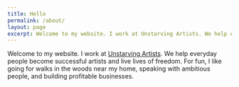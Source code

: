 ```yaml
---
title: Hello
permalink: /about/
layout: page
excerpt: Welcome to my website. I work at Unstarving Artists. We help everyday people become successful artists and live lives of freedom. For fun, I like going for walks, speaking with intelligent and ambitious people, and writing software.
---
```


Welcome to my website. I work at [Unstarving Artists](http://unstarvingartists.com). We help everyday people become successful artists and live lives of freedom. For fun, I like going for walks in the woods near my home, speaking with ambitious people, and building profitable businesses.

